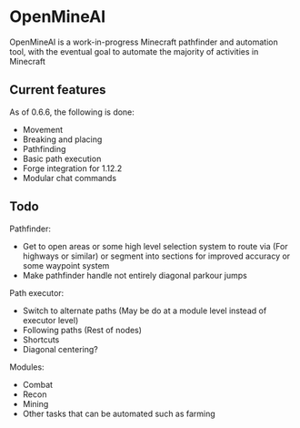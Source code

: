# OpenMineAI

OpenMineAI is a work-in-progress Minecraft pathfinder and automation tool, with the eventual goal to automate the majority of activities in Minecraft

## Current features

As of 0.6.6, the following is done:

- Movement
- Breaking and placing
- Pathfinding
- Basic path execution
- Forge integration for 1.12.2
- Modular chat commands

## Todo

Pathfinder:
- Get to open areas or some high level selection system to route via (For highways or similar) or segment into sections for improved accuracy or some waypoint system
- Make pathfinder handle not entirely diagonal parkour jumps

Path executor:
- Switch to alternate paths (May be do at a module level instead of executor level)
- Following paths (Rest of nodes)
- Shortcuts
- Diagonal centering?

Modules:
- Combat
- Recon
- Mining
- Other tasks that can be automated such as farming 
